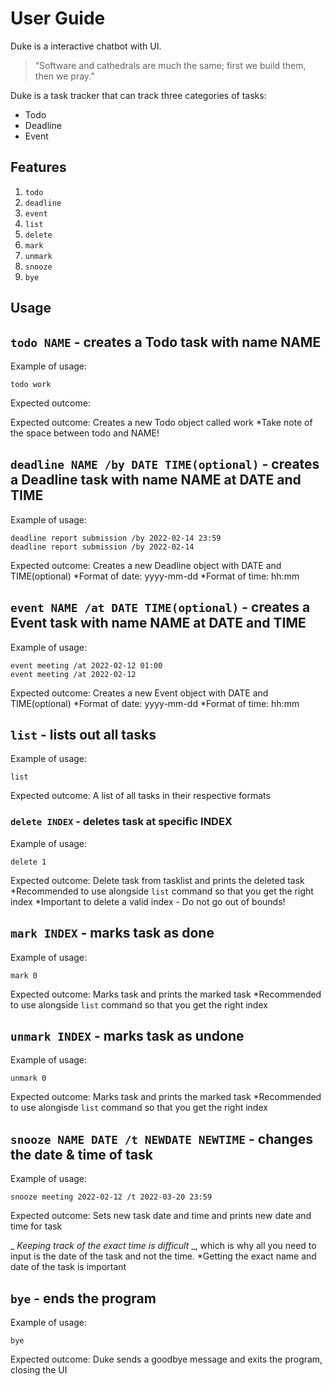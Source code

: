 # User Guide
Duke is a interactive chatbot with UI.
> “Software and cathedrals are much the same; first we build them, then we pray.”

Duke is a task tracker that can track three categories of tasks:
- Todo
- Deadline
- Event

## Features 
1) `todo`
2) `deadline`
3) `event`
4) `list`
5) `delete`
6) `mark`
7) `unmark`
8) `snooze`
9) `bye`

## Usage

## `todo NAME` - creates a Todo task with name NAME

Example of usage: 

`todo work`

Expected outcome:

Expected outcome:
Creates a new Todo object called work
*Take note of the space between todo and NAME!


## `deadline NAME /by DATE TIME(optional)` - creates a Deadline task with name NAME at DATE and TIME

Example of usage:
```
deadline report submission /by 2022-02-14 23:59
deadline report submission /by 2022-02-14
```

Expected outcome:
Creates a new Deadline object with DATE and TIME(optional)
*Format of date: yyyy-mm-dd
*Format of time: hh:mm


## `event NAME /at DATE TIME(optional)` - creates a Event task with name NAME at DATE and TIME

Example of usage:
```
event meeting /at 2022-02-12 01:00
event meeting /at 2022-02-12
```

Expected outcome:
Creates a new Event object with DATE and TIME(optional)
*Format of date: yyyy-mm-dd
*Format of time: hh:mm


## `list` - lists out all tasks

Example of usage:
```
list
```

Expected outcome:
A list of all tasks in their respective formats


### `delete INDEX` - deletes task at specific INDEX

Example of usage:
```
delete 1
```

Expected outcome:
Delete task from tasklist and prints the deleted task
*Recommended to use alongside `list` command so that you get the right index
*Important to delete a valid index - Do not go out of bounds!


## `mark INDEX` - marks task as done

Example of usage:
```
mark 0
```

Expected outcome:
Marks task and prints the marked task
*Recommended to use alongside `list` command so that you get the right index


## `unmark INDEX` - marks task as undone

Example of usage:
```
unmark 0
```

Expected outcome:
Marks task and prints the marked task
*Recommended to use alongisde `list` command so that you get the right index


## `snooze NAME DATE /t NEWDATE NEWTIME` - changes the date & time of task

Example of usage:
```
snooze meeting 2022-02-12 /t 2022-03-20 23:59
```

Expected outcome:
Sets new task date and time and prints new date and time for task

_ _Keeping track of the exact time is difficult_ _, which is why all you need to input is the date of the task and not the time.
*Getting the exact name and date of the task is important


## `bye` - ends the program

Example of usage:
```
bye
```

Expected outcome:
Duke sends a goodbye message and exits the program, closing the UI

